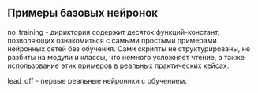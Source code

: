 ## Примеры базовых нейронок

no_training - дириктория содержит десяток функций-констант, 
позволяющих ознакомиться с самыми простыми примерами нейронных сетей без обучения. 
Сами скрипты не структурированы, не разбиты на модули и классы, что немного усложняет чтение, 
а также использование этих примеров в реальных практических кейсах.

lead_off - первые реальные нейроннки с обучением.